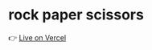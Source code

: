 # rock paper scissors 

👉 [Live on Vercel](https://sibonginhlanhla.github.io/rock-paper-scissors/) 
